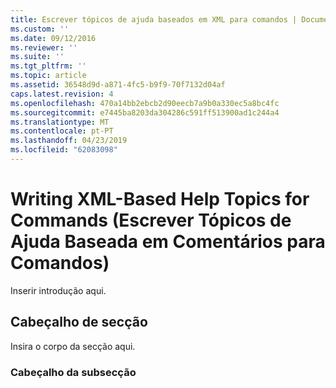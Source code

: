 ```yaml
---
title: Escrever tópicos de ajuda baseados em XML para comandos | Documentos da Microsoft
ms.custom: ''
ms.date: 09/12/2016
ms.reviewer: ''
ms.suite: ''
ms.tgt_pltfrm: ''
ms.topic: article
ms.assetid: 36548d9d-a871-4fc5-b9f9-70f7132d04af
caps.latest.revision: 4
ms.openlocfilehash: 470a14bb2ebcb2d90eecb7a9b0a330ec5a8bc4fc
ms.sourcegitcommit: e7445ba8203da304286c591ff513900ad1c244a4
ms.translationtype: MT
ms.contentlocale: pt-PT
ms.lasthandoff: 04/23/2019
ms.locfileid: "62083098"
---
```

# <a name="writing-xml-based-help-topics-for-commands"></a>Writing XML-Based Help Topics for Commands (Escrever Tópicos de Ajuda Baseada em Comentários para Comandos)

Inserir introdução aqui.

## <a name="section-heading"></a>Cabeçalho de secção

 Insira o corpo da secção aqui.

### <a name="subsection-heading"></a>Cabeçalho da subsecção
